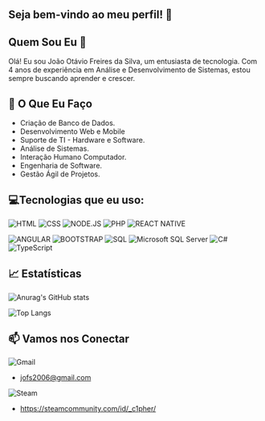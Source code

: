 ## Seja bem-vindo ao meu perfil! 👋

## Quem Sou Eu 🤔
        
Olá! Eu sou João Otávio Freires da Silva, um entusiasta de tecnologia. Com 4 anos de experiência em Análise e Desenvolvimento de Sistemas, estou sempre buscando aprender e crescer.


## 🚀 O Que Eu Faço

  - Criação de Banco de Dados.
  - Desenvolvimento Web e Mobile
  - Suporte de TI - Hardware e Software.
  - Análise de Sistemas.
  - Interação Humano Computador.
  - Engenharia de Software.
  - Gestão Ágil de Projetos.





## 💻Tecnologias que eu uso:

![HTML](https://img.shields.io/badge/HTML5-E34F26?style=for-the-badge&logo=html5&logoColor=white)
![CSS](https://img.shields.io/badge/CSS3-1572B6?style=for-the-badge&logo=css3&logoColor=white)
![NODE.JS](https://img.shields.io/badge/Node.js-43853D?style=for-the-badge&logo=node.js&logoColor=white)
![PHP](https://img.shields.io/badge/PHP-777BB4?style=for-the-badge&logo=php&logoColor=white)
![REACT NATIVE](https://img.shields.io/badge/React_Native-20232A?style=for-the-badge&logo=react&logoColor=61DAFB)

![ANGULAR](https://img.shields.io/badge/Angular-DD0031?style=for-the-badge&logo=angular&logoColor=white)
![BOOTSTRAP](https://img.shields.io/badge/Bootstrap-563D7C?style=for-the-badge&logo=bootstrap&logoColor=white)
![SQL](https://img.shields.io/badge/MySQL-00000F?style=for-the-badge&logo=mysql&logoColor=white)
![Microsoft SQL Server](https://img.shields.io/badge/Microsoft_SQL_Server-CC2927?style=for-the-badge&logo=microsoft-sql-server&logoColor=white)
![C#](https://img.shields.io/badge/C%23-239120?style=for-the-badge&logo=c-sharp&logoColor=white)
![TypeScript](https://img.shields.io/badge/TypeScript-007ACC?style=for-the-badge&logo=typescript&logoColor=white)





## 📈 Estatísticas

![Anurag's GitHub stats](https://github-readme-stats.vercel.app/api?username=joao-silva-d3v&show_icons=true&theme=transparent)


![Top Langs](https://github-readme-stats.vercel.app/api/top-langs/?username=joao-silva-d3v&layout=compact&theme=transparent)


## 📫 Vamos nos Conectar

![Gmail](https://img.shields.io/badge/Gmail-D14836?style=for-the-badge&logo=gmail&logoColor=white)
- jofs2006@gmail.com
  
![Steam](https://img.shields.io/badge/Steam-000000?style=for-the-badge&logo=steam&logoColor=white)
- https://steamcommunity.com/id/_c1pher/
